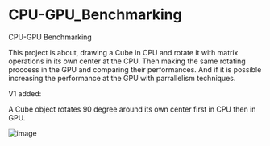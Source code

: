 # CPU-GPU_Benchmarking
CPU-GPU Benchmarking


This project is about, drawing a Cube in CPU and rotate it with matrix operations in its own center at the CPU. Then making the same rotating proccess in the GPU and comparing their performances. And if it is possible increasing the performance at the GPU with parrallelism techniques.


V1 added:

A Cube object rotates 90 degree around its own center first in CPU then in GPU. 

![image](https://user-images.githubusercontent.com/81033171/146693963-509b351e-93d4-4d2c-bbdb-4bf4123950e4.png)


